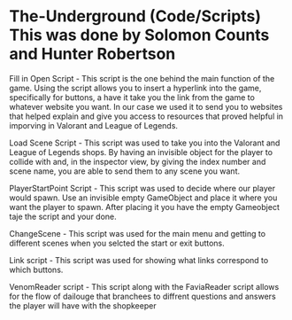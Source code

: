 # The-Underground (Code/Scripts) This was done by Solomon Counts and Hunter Robertson
Fill in
Open Script - This script is the one behind the main function of the game. Using the script allows you to insert a hyperlink into the game, specifically for buttons, a have it take you the link from the game to whatever website you want. In our case we used it to send you to websites that helped explain and give you access to resources that proved helpful in imporving in Valorant and League of Legends. 


Load Scene Script - This script was used to take you into the Valorant and League of Legends shops. By having an invisible object for the player to collide with and, in the inspector view, by giving the index number and scene name, you are able to send them to any scene you want. 


PlayerStartPoint Script - This script was used to decide where our player would spawn. Use an invisible empty GameObject and place it where you want the player to spawn. After placing it you have the empty Gameobject taje the script and your done.


ChangeScene - This script was used for the main menu and getting to different scenes when you selcted the start or exit buttons.

Link script - This script was used for showing what links correspond to which buttons.

VenomReader script - This script along with the FaviaReader script allows for the flow of dailouge that branchees to diffrent questions and answers the player will have with the shopkeeper
